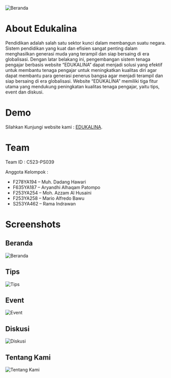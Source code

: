 ![Beranda](https://github.com/dadang-hawari/edukalina/assets/118704549/f338998c-9852-4f4e-b091-35f50767a90a)

# About Edukalina
Pendidikan adalah salah satu sektor kunci dalam membangun suatu negara.
Sistem pendidikan yang kuat dan efisien sangat penting dalam menghasilkan generasi
muda yang terampil dan siap bersaing di era globalisasi.
Dengan latar belakang ini, pengembangan sistem tenaga pengajar berbasis
website “EDUKALINA” dapat menjadi solusi yang efektif untuk membantu tenaga
pengajar untuk meningkatkan kualitas diri agar dapat membantu para
generasi penerus bangsa agar menjadi terampil dan siap bersaing di era
globalisasi. Website “EDUKALINA” memiliki tiga fitur utama yang mendukung peningkatan kualitas 
tenaga pengajar, yaitu tips, event dan diskusi.

# Demo

Silahkan Kunjungi website kami : [EDUKALINA](https://edukalina.netlify.app// "Edukalina").

# Team

Team ID : C523-PS039

Anggota Kelompok :

- F278YA194 – Muh. Dadang Hawari
- F635YA187 – Aryandhi Alhaqam Patompo
- F253YA254 – Moh. Azzam Al Husaini
- F253YA258 – Mario Alfredo Bawu
- S253YA462 – Rama Indrawan

# Screenshots

## Beranda

![Beranda](https://github.com/dadang-hawari/edukalina/assets/118704549/734cd58a-fdf3-44cb-b94b-181fe2261d26)

## Tips

![Tips]()

## Event

![Event]()

## Diskusi

![Diskusi]()

## Tentang Kami

![Tentang Kami](https://github.com/dadang-hawari/edukalina/assets/118704549/6f86c00a-f53a-431b-b039-e1efec802426)

